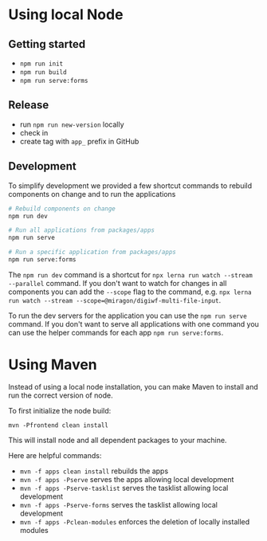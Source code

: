 # Using local Node

## Getting started

- `npm run init`
- `npm run build`
- `npm run serve:forms`

## Release

- run `npm run new-version` locally
- check in
- create tag with `app_` prefix in GitHub

## Development

To simplify development we provided a few shortcut commands to rebuild components on change and to run the applications

```bash
# Rebuild components on change
npm run dev

# Run all applications from packages/apps
npm run serve

# Run a specific application from packages/apps
npm run serve:forms
```

The `npm run dev` command is a shortcut for `npx lerna run watch --stream --parallel` command.
If you don't want to watch for changes in all components you can add the `--scope` flag to the command,
e.g. `npx lerna run watch --stream --scope=@miragon/digiwf-multi-file-input`.

To run the dev servers for the application you can use the `npm run serve` command.
If you don't want to serve all applications with one command you can use the helper commands for each
app `npm run serve:forms`.

# Using Maven

Instead of using a local node installation, you can make Maven to install and run the correct version of node.

To first initialize the node build:

`mvn -Pfrontend clean install`

This will install node and all dependent packages to your machine.

Here are helpful commands:

- `mvn -f apps clean install` rebuilds the apps
- `mvn -f apps -Pserve` serves the apps allowing local development
- `mvn -f apps -Pserve-tasklist` serves the tasklist allowing local development
- `mvn -f apps -Pserve-forms` serves the tasklist allowing local development
- `mvn -f apps -Pclean-modules` enforces the deletion of locally installed modules

